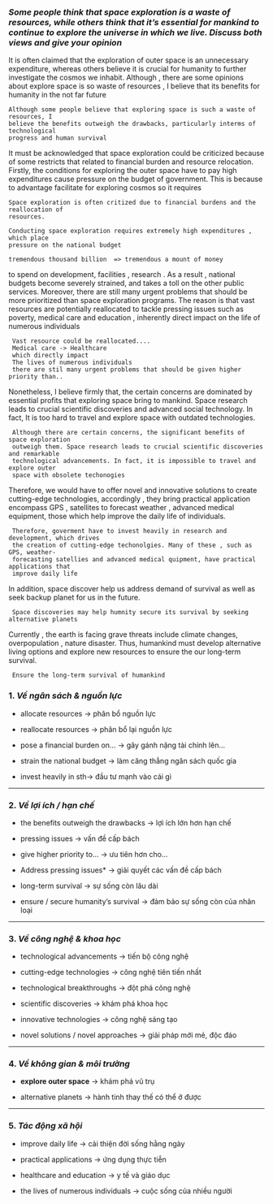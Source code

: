 ### _**Some people think that space exploration is a waste of resources, while others think that it’s essential for mankind to continue to explore the universe in which we live. Discuss both views and give your opinion**_


It is often claimed that the exploration of outer space is an unnecessary expenditure, whereas others believe it is crucial for humanity to further investigate the cosmos we inhabit. Although , there are some opinions about explore space is so waste of resources , I believe that its benefits for humanity in the not far future

	Although some people believe that exploring space is such a waste of resources, I 
	believe the benefits outweigh the drawbacks, particularly interms of technological 
	progress and human survival

It must be acknowledged that space exploration could be criticized  because of some restricts that related to financial burden and resource relocation. Firstly, the conditions for exploring the outer space have to pay high expenditures cause pressure on the budget of government. This is because to advantage facilitate for exploring cosmos so it requires

	Space exploration is often critized due to financial burdens and the reallocation of 
	resources.
	
	Conducting space exploration requires extremely high expenditures , which place 
	pressure on the national budget
	
	tremendous thousand billion  => tremendous a mount of money 

to spend on development, facilities , research . As a result , national budgets become severely strained, and takes a toll on the other public services. Moreover, there are still many urgent problems that should be more prioritized than space exploration programs. The reason is that vast resources are potentially reallocated to tackle pressing issues such as poverty, medical care and education , inherently direct impact on the life of numerous individuals

	 Vast resource could be reallocated....
	 Medical care -> Healthcare
	 which directly impact 
	 The lives of numerous individuals
	 there are stil many urgent problems that should be given higher priority than..
	 
	
Nonetheless, I believe firmly that, the certain concerns are dominated by essential profits that exploring space bring to mankind. Space research leads to crucial scientific discoveries and advanced social technology. In fact, It is too hard to travel and explore space with outdated technologies. 

	 Although there are certain concerns, the significant benefits of space exploration  
	 outweigh them. Space research leads to crucial scientific discoveries and remarkable 
	 technological advancements. In fact, it is impossible to travel and explore outer 
	 space with obsolete techonogies

Therefore, we would have to offer novel and innovative solutions to create cutting-edge technologies, accordingly , they bring practical application encompass GPS , satellites to forecast weather , advanced medical equipment,  those which help improve the daily life of individuals. 

	 Therefore, goverment have to invest heavily in research and development, which drives 
	 the creation of cutting-edge techonolgies. Many of these , such as GPS, weather-
	 forecasting satellies and advanced medical quipment, have practical applications that 
	 improve daily life 
In addition, space discover help us address demand of survival as well as seek backup planet for us in the future.

	 Space discoveries may help humnity secure its survival by seeking alternative planets
	 
Currently , the earth is facing grave threats include climate changes, overpopulation , nature disaster. Thus, humankind must develop alternative living options and explore new resources to ensure the our long-term survival.

	 Ensure the long-term survival of humankind




### 1. *Về ngân sách & nguồn lực*

- allocate resources → phân bổ nguồn lực
    
- reallocate resources → phân bổ lại nguồn lực
    
- pose a financial burden on… → gây gánh nặng tài chính lên…
    
- strain the national budget → làm căng thẳng ngân sách quốc gia
    
- invest heavily in sth→ đầu tư mạnh vào cái gì 
    

---

### 2. *Về lợi ích / hạn chế*

- the benefits outweigh the drawbacks → lợi ích lớn hơn hạn chế
    
- pressing issues → vấn đề cấp bách
    
- give higher priority to… → ưu tiên hơn cho…
    
- Address pressing issues* → giải quyết các vấn đề cấp bách
    
- long-term survival → sự sống còn lâu dài
    
- ensure / secure humanity’s survival → đảm bảo sự sống còn của nhân loại
    

---

### 3. *Về công nghệ & khoa học*

- technological advancements → tiến bộ công nghệ
    
- cutting-edge technologies → công nghệ tiên tiến nhất
    
- technological breakthroughs → đột phá công nghệ
    
- scientific discoveries → khám phá khoa học
    
- innovative technologies → công nghệ sáng tạo
    
- novel solutions / novel approaches → giải pháp mới mẻ, độc đáo
    

---

### 4. *Về không gian & môi trường*

- **explore outer space** → khám phá vũ trụ
    
- alternative planets → hành tinh thay thế có thể ở được
    

---

### 5. *Tác động xã hội*

- improve daily life → cải thiện đời sống hằng ngày
    
- practical applications → ứng dụng thực tiễn
    
- healthcare and education → y tế và giáo dục
    
- the lives of numerous individuals → cuộc sống của nhiều người
